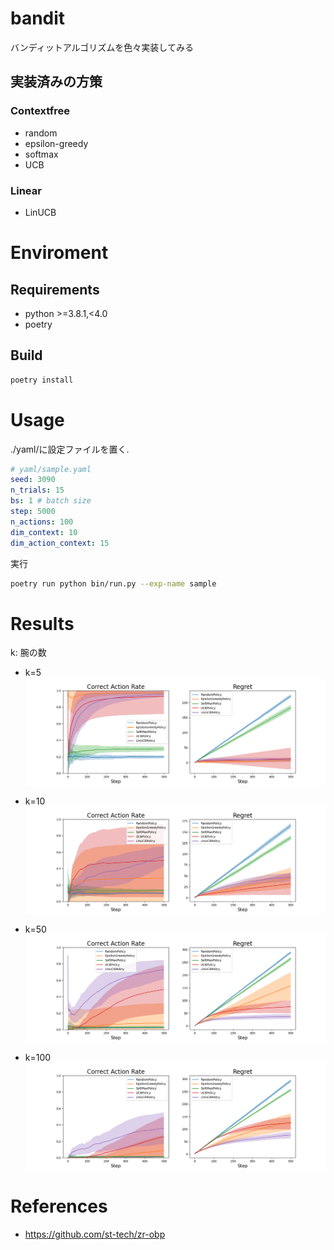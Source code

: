 # bandit
バンディットアルゴリズムを色々実装してみる

## 実装済みの方策
### Contextfree
- random
- epsilon-greedy
- softmax
- UCB
### Linear
- LinUCB

# Enviroment

## Requirements
- python >=3.8.1,<4.0
- poetry

## Build
```bash
poetry install
```

# Usage

./yaml/に設定ファイルを置く.

```yaml
# yaml/sample.yaml
seed: 3090
n_trials: 15
bs: 1 # batch size
step: 5000
n_actions: 100
dim_context: 10
dim_action_context: 15
```

実行

```bash
poetry run python bin/run.py --exp-name sample
```

# Results
k: 腕の数

- k=5
![](./results/k_5.png)

- k=10
![](./results/k_10.png)

- k=50
![](./results/k_50.png)

- k=100
![](results/k_100.png)

# References
- https://github.com/st-tech/zr-obp
